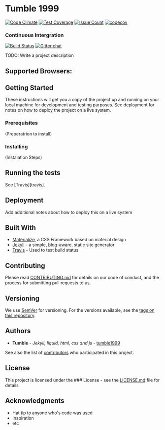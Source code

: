 # Tumble 1999

[![Code Climate](https://codeclimate.com/github/tumble1999/tumble1999.github.io/badges/gpa.svg)](https://codeclimate.com/github/tumble1999/tumble1999.github.io)
[![Test Coverage](https://codeclimate.com/github/tumble1999/tumble1999.github.io/badges/coverage.svg)](https://codeclimate.com/github/tumble1999/tumble1999.github.io/coverage)
[![Issue Count](https://codeclimate.com/github/tumble1999/tumble1999.github.io/badges/issue_count.svg)](https://codeclimate.com/github/tumble1999/tumble1999.github.io)
[![codecov](https://codecov.io/gh/tumble1999/tumble1999.github.io/branch/master/graph/badge.svg)](https://codecov.io/gh/tumble1999/tumble1999.github.io)

### Continuous Intergration
[![Build Status](https://travis-ci.org/tumble1999/tumble1999.github.io.svg?branch=master)](https://travis-ci.org/tumble1999/tumble1999.github.io)
[![Gitter chat](https://badges.gitter.im/tumblenet/tumblenet-home-beta.png)](https://gitter.im/tumble1999/tumble1999.github.io)

TODO: Write a project description

## Supported Browsers:

## Getting Started
These instructions will get you a copy of the project up and running on your local machine for development and testing purposes. See deployment for notes on how to deploy the project on a live system.

### Prerequisites
(Preperatrion to install)

### Installing
(Instalation Steps)

## Running the tests
See [Travis][travis].

## Deployment
Add additional notes about how to deploy this on a live system

## Built With
* [Materialize](http://materializecss.com/), a CSS Framework based on material design
* [Jekyll](http://jekyllrb.com/) -  a simple, blog-aware, static site generator
* [Travis](https://travis-ci.org) - Used to test build status

## Contributing
Please read [CONTRIBUTING.md](CONTRIBUTING.md) for details on our code of conduct, and the process for submitting pull requests to us.

## Versioning
We use [SemVer](http://semver.org/) for versioning. For the versions available, see the [tags on this repository](https://github.com/tumble1999/tumble1999.github.io/tags).

## Authors
* **Tumble** - *Jekyll, liquid, html, css and js* - [tumble1999](https://github.com/tumble1999)

See also the list of [contributors](https://github.com/tumble1999/tumble1999.github.io/contributors) who participated in this project.

## License
This project is licensed under the ### License - see the [LICENSE.md](LICENSE.md) file for details

## Acknowledgments
* Hat tip to anyone who's code was used
* Inspiration
* etc
